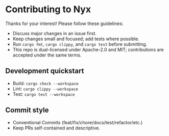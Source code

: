 # Contributing to Nyx

Thanks for your interest! Please follow these guidelines:

- Discuss major changes in an issue first.
- Keep changes small and focused; add tests where possible.
- Run `cargo fmt`, `cargo clippy`, and `cargo test` before submitting.
- This repo is dual-licensed under Apache-2.0 and MIT; contributions are accepted under the same terms.

## Development quickstart

- Build: `cargo check --workspace`
- Lint: `cargo clippy --workspace`
- Test: `cargo test --workspace`

## Commit style

- Conventional Commits (feat/fix/chore/docs/test/refactor/etc.)
- Keep PRs self-contained and descriptive.
